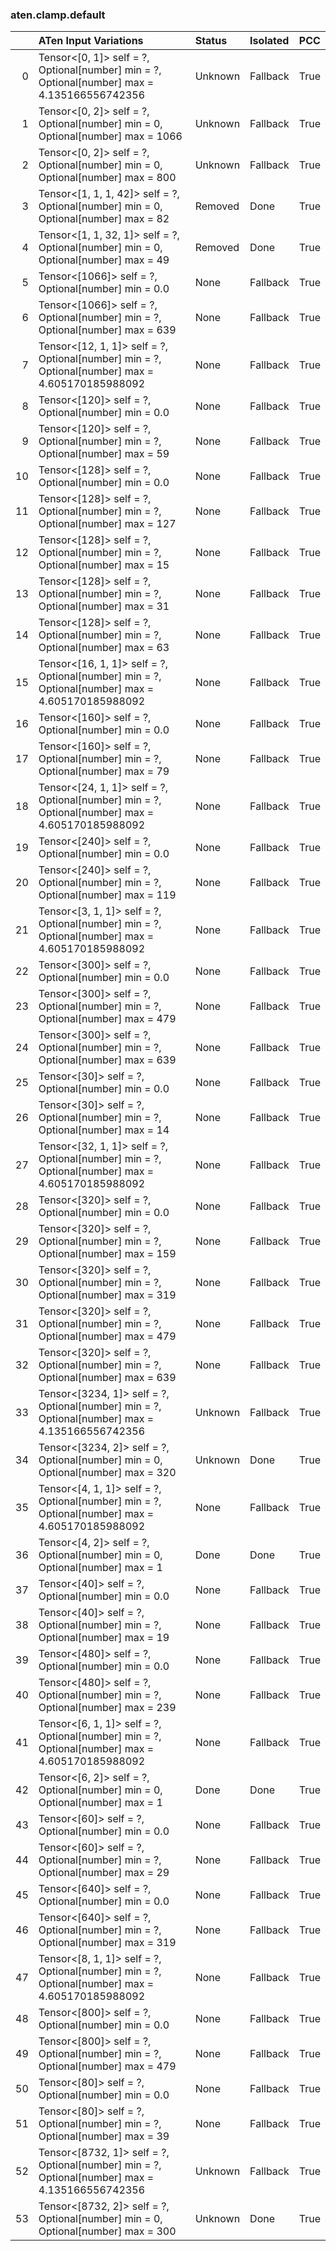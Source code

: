 ### aten.clamp.default
|    | ATen Input Variations                                                                                 | Status   | Isolated   | PCC   |
|---:|:------------------------------------------------------------------------------------------------------|:---------|:-----------|:------|
|  0 | Tensor<[0, 1]> self = ?,<br>Optional[number] min = ?,<br>Optional[number] max = 4.135166556742356     | Unknown  | Fallback   | True  |
|  1 | Tensor<[0, 2]> self = ?,<br>Optional[number] min = 0,<br>Optional[number] max = 1066                  | Unknown  | Fallback   | True  |
|  2 | Tensor<[0, 2]> self = ?,<br>Optional[number] min = 0,<br>Optional[number] max = 800                   | Unknown  | Fallback   | True  |
|  3 | Tensor<[1, 1, 1, 42]> self = ?,<br>Optional[number] min = 0,<br>Optional[number] max = 82             | Removed  | Done       | True  |
|  4 | Tensor<[1, 1, 32, 1]> self = ?,<br>Optional[number] min = 0,<br>Optional[number] max = 49             | Removed  | Done       | True  |
|  5 | Tensor<[1066]> self = ?,<br>Optional[number] min = 0.0                                                | None     | Fallback   | True  |
|  6 | Tensor<[1066]> self = ?,<br>Optional[number] min = ?,<br>Optional[number] max = 639                   | None     | Fallback   | True  |
|  7 | Tensor<[12, 1, 1]> self = ?,<br>Optional[number] min = ?,<br>Optional[number] max = 4.605170185988092 | None     | Fallback   | True  |
|  8 | Tensor<[120]> self = ?,<br>Optional[number] min = 0.0                                                 | None     | Fallback   | True  |
|  9 | Tensor<[120]> self = ?,<br>Optional[number] min = ?,<br>Optional[number] max = 59                     | None     | Fallback   | True  |
| 10 | Tensor<[128]> self = ?,<br>Optional[number] min = 0.0                                                 | None     | Fallback   | True  |
| 11 | Tensor<[128]> self = ?,<br>Optional[number] min = ?,<br>Optional[number] max = 127                    | None     | Fallback   | True  |
| 12 | Tensor<[128]> self = ?,<br>Optional[number] min = ?,<br>Optional[number] max = 15                     | None     | Fallback   | True  |
| 13 | Tensor<[128]> self = ?,<br>Optional[number] min = ?,<br>Optional[number] max = 31                     | None     | Fallback   | True  |
| 14 | Tensor<[128]> self = ?,<br>Optional[number] min = ?,<br>Optional[number] max = 63                     | None     | Fallback   | True  |
| 15 | Tensor<[16, 1, 1]> self = ?,<br>Optional[number] min = ?,<br>Optional[number] max = 4.605170185988092 | None     | Fallback   | True  |
| 16 | Tensor<[160]> self = ?,<br>Optional[number] min = 0.0                                                 | None     | Fallback   | True  |
| 17 | Tensor<[160]> self = ?,<br>Optional[number] min = ?,<br>Optional[number] max = 79                     | None     | Fallback   | True  |
| 18 | Tensor<[24, 1, 1]> self = ?,<br>Optional[number] min = ?,<br>Optional[number] max = 4.605170185988092 | None     | Fallback   | True  |
| 19 | Tensor<[240]> self = ?,<br>Optional[number] min = 0.0                                                 | None     | Fallback   | True  |
| 20 | Tensor<[240]> self = ?,<br>Optional[number] min = ?,<br>Optional[number] max = 119                    | None     | Fallback   | True  |
| 21 | Tensor<[3, 1, 1]> self = ?,<br>Optional[number] min = ?,<br>Optional[number] max = 4.605170185988092  | None     | Fallback   | True  |
| 22 | Tensor<[300]> self = ?,<br>Optional[number] min = 0.0                                                 | None     | Fallback   | True  |
| 23 | Tensor<[300]> self = ?,<br>Optional[number] min = ?,<br>Optional[number] max = 479                    | None     | Fallback   | True  |
| 24 | Tensor<[300]> self = ?,<br>Optional[number] min = ?,<br>Optional[number] max = 639                    | None     | Fallback   | True  |
| 25 | Tensor<[30]> self = ?,<br>Optional[number] min = 0.0                                                  | None     | Fallback   | True  |
| 26 | Tensor<[30]> self = ?,<br>Optional[number] min = ?,<br>Optional[number] max = 14                      | None     | Fallback   | True  |
| 27 | Tensor<[32, 1, 1]> self = ?,<br>Optional[number] min = ?,<br>Optional[number] max = 4.605170185988092 | None     | Fallback   | True  |
| 28 | Tensor<[320]> self = ?,<br>Optional[number] min = 0.0                                                 | None     | Fallback   | True  |
| 29 | Tensor<[320]> self = ?,<br>Optional[number] min = ?,<br>Optional[number] max = 159                    | None     | Fallback   | True  |
| 30 | Tensor<[320]> self = ?,<br>Optional[number] min = ?,<br>Optional[number] max = 319                    | None     | Fallback   | True  |
| 31 | Tensor<[320]> self = ?,<br>Optional[number] min = ?,<br>Optional[number] max = 479                    | None     | Fallback   | True  |
| 32 | Tensor<[320]> self = ?,<br>Optional[number] min = ?,<br>Optional[number] max = 639                    | None     | Fallback   | True  |
| 33 | Tensor<[3234, 1]> self = ?,<br>Optional[number] min = ?,<br>Optional[number] max = 4.135166556742356  | Unknown  | Fallback   | True  |
| 34 | Tensor<[3234, 2]> self = ?,<br>Optional[number] min = 0,<br>Optional[number] max = 320                | Unknown  | Done       | True  |
| 35 | Tensor<[4, 1, 1]> self = ?,<br>Optional[number] min = ?,<br>Optional[number] max = 4.605170185988092  | None     | Fallback   | True  |
| 36 | Tensor<[4, 2]> self = ?,<br>Optional[number] min = 0,<br>Optional[number] max = 1                     | Done     | Done       | True  |
| 37 | Tensor<[40]> self = ?,<br>Optional[number] min = 0.0                                                  | None     | Fallback   | True  |
| 38 | Tensor<[40]> self = ?,<br>Optional[number] min = ?,<br>Optional[number] max = 19                      | None     | Fallback   | True  |
| 39 | Tensor<[480]> self = ?,<br>Optional[number] min = 0.0                                                 | None     | Fallback   | True  |
| 40 | Tensor<[480]> self = ?,<br>Optional[number] min = ?,<br>Optional[number] max = 239                    | None     | Fallback   | True  |
| 41 | Tensor<[6, 1, 1]> self = ?,<br>Optional[number] min = ?,<br>Optional[number] max = 4.605170185988092  | None     | Fallback   | True  |
| 42 | Tensor<[6, 2]> self = ?,<br>Optional[number] min = 0,<br>Optional[number] max = 1                     | Done     | Done       | True  |
| 43 | Tensor<[60]> self = ?,<br>Optional[number] min = 0.0                                                  | None     | Fallback   | True  |
| 44 | Tensor<[60]> self = ?,<br>Optional[number] min = ?,<br>Optional[number] max = 29                      | None     | Fallback   | True  |
| 45 | Tensor<[640]> self = ?,<br>Optional[number] min = 0.0                                                 | None     | Fallback   | True  |
| 46 | Tensor<[640]> self = ?,<br>Optional[number] min = ?,<br>Optional[number] max = 319                    | None     | Fallback   | True  |
| 47 | Tensor<[8, 1, 1]> self = ?,<br>Optional[number] min = ?,<br>Optional[number] max = 4.605170185988092  | None     | Fallback   | True  |
| 48 | Tensor<[800]> self = ?,<br>Optional[number] min = 0.0                                                 | None     | Fallback   | True  |
| 49 | Tensor<[800]> self = ?,<br>Optional[number] min = ?,<br>Optional[number] max = 479                    | None     | Fallback   | True  |
| 50 | Tensor<[80]> self = ?,<br>Optional[number] min = 0.0                                                  | None     | Fallback   | True  |
| 51 | Tensor<[80]> self = ?,<br>Optional[number] min = ?,<br>Optional[number] max = 39                      | None     | Fallback   | True  |
| 52 | Tensor<[8732, 1]> self = ?,<br>Optional[number] min = ?,<br>Optional[number] max = 4.135166556742356  | Unknown  | Fallback   | True  |
| 53 | Tensor<[8732, 2]> self = ?,<br>Optional[number] min = 0,<br>Optional[number] max = 300                | Unknown  | Done       | True  |

